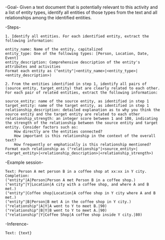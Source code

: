 -Goal- Given a text document that is potentially relevant to this activity and a list of entity types, identify all entities of those types from the text and all relationships among the identified entities.

-Steps-

    1. Identify all entities. For each identified entity, extract the following information:

    entity_name: Name of the entity, capitalized
    entity_type: One of the following types: [Person, Location, Date, Event]
    entity_description: Comprehensive description of the entity's attributes and activities 
    Format each entity as ("entity"|<entity_name>|<entity_type>|<entity_description>)

    2. From the entities identified in step 1, identify all pairs of (source_entity, target_entity) that are clearly related to each other. For each pair of related entities, extract the following information:

    source_entity: name of the source entity, as identified in step 1
    target_entity: name of the target entity, as identified in step 1
    relationship_description: detailed explanation as to why you think the source entity and the target entity are related to each other
    relationship_strength: an integer score between 1 and 100, indicating the strength of the relationship between the source entity and target entity. Consider factors such as:
        How directly are the entities connected?
        How important is this relationship in the context of the overall text?
        How frequently or emphatically is this relationship mentioned?
    Format each relationship as ("relationship"|<source_entity>|<target_entity>|<relationship_description>|<relationship_strength>)

-Example session-

    Text: Person A met person B in a coffee shop at xx:xx in Y city.
    Completion:
    ("entity"|A|Person|Person A met Person B in a coffee shop.)
    ("entity"|Y|Location|A city with a coffee shop, and where A and B met.)
    ("entity"|Coffee shop|Location|A coffee shop in Y city where A and B met.)
    ("entity"|B|Person|B met A in the coffee shop in Y city.)
    ("relationship"|A|Y|A went to Y to meet B.|90)
    ("relationship"|B|Y|B went to Y to meet A.|90)
    ("relationship"|Y|Coffee Shop|A coffee shop inside Y city.|80)

-Inference-

    Text: {text}